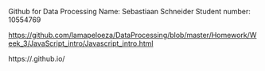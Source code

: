 Github for Data Processing
Name: Sebastiaan Schneider
Student number: 10554769

https://github.com/lamapeloeza/DataProcessing/blob/master/Homework/Week_3/JavaScript_intro/Javascript_intro.html

https://<lamapeloeza>.github.io/<DataProcessing>
